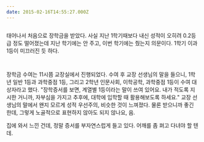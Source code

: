 ```yaml
---
date: 2015-02-16T14:55:27.000Z
---
```


<p><img src="/images/migrated-photos/2015/Feb/--------1.jpg" alt=""></p>
<p>태어나서 처음으로 장학금을 받았다. 사실 지난 1학기때보다 내신 성적이 오히려 0.2등급 정도 떨어졌는데 지난 학기에는 안 주고, 이번 학기에는 줬는지 의문이다. 1학기 이과 1등이 미끄러진 듯 하다.</p>
<p><img src="/images/migrated-photos/2015/Feb/--------4.jpg" alt=""></p>
<p><img src="/images/migrated-photos/2015/Feb/--------2.jpg" alt=""></p>
<p>장학금 수여는 11시쯤 교장실에서 진행되었다. 수여 후 교장 선생님의 말을 들으니, 1학년 일반 1등과 과학중점 1등, 그리고 2학년 인문사회, 이학공학, 과학중점 1등이 수여 대상자라고 했다. &quot;장학증서를 보면, 계열별 1등이라는 말이 쓰여 있어요. 내가 적도록 지시한 거니까, 자부심을 가지고 추후에, 대학에 입학할 때 활용해보도록 하세요.&quot; 교장 선생님의 말에서 왠지 모르게 성적 우선주의, 비슷한 것이 느껴졌다. 물론 받으니까 좋긴 한데, 그렇게 노골적으로 표현하지 않아도 되지 않나요, 음.</p>
<p>집에 와서 느낀 건데, 정말 증서를 부자연스럽게 들고 있다. 어깨를 좀 펴고 다녀야 할 텐데.</p>
